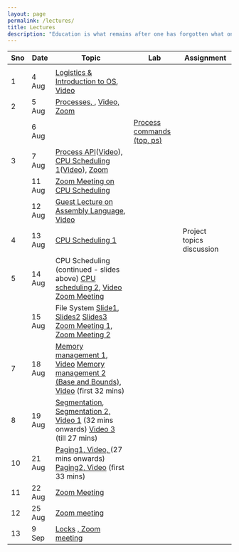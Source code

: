 ```yaml
---
layout: page
permalink: /lectures/
title: Lectures
description: "Education is what remains after one has forgotten what one has learned in school."
---
```



|  Sno | Date | Topic | Lab | Assignment |
| --- | --- | --- | --- | --- |
|   |  |  |  |  |
|  1 | 4 Aug | [Logistics & Introduction to OS](../lectures/os-19-1.pdf "Logistics & Introduction to OS"), [Video](https://www.youtube.com/watch?v=whp34MZbG6o&list=PLftoLyLEwECB3NsNfQ1oxtt8IoBNRWcO5&index=2&t=0s) |  |  |
|  2 | 5 Aug | [Processes, ](../lectures/os19-2-processes.pdf "Processes"), [Video, ](https://www.youtube.com/watch?v=UbDB4vPs5OI&list=PLftoLyLEwECB3NsNfQ1oxtt8IoBNRWcO5&index=2) [Zoom](https://drive.google.com/file/d/1z9CvQuh_vRhsN5j9DNxc_KB8GzkqBUHO/view?usp=sharing) |  |  |
|   | 6 Aug |  | [Process commands (top, ps)](https://nipunbatra.github.io/os2020/labs/lab-1.pdf "Process commands (top, ps)") |  |
|  3 | 7 Aug | [Process API](../lectures/os19-3-process-api.pdf "Process API")([Video](https://www.youtube.com/watch?v=rMFV7vwqbpc&list=PLftoLyLEwECB3NsNfQ1oxtt8IoBNRWcO5&index=4)), [CPU Scheduling 1](../lectures/os19-4-cpu-scheduling.pdf "CPU Scheduling 1")([Video](https://www.youtube.com/watch?v=ym9vtzwg7o8&list=PLftoLyLEwECB3NsNfQ1oxtt8IoBNRWcO5&index=6)), [Zoom](https://drive.google.com/file/d/1a9xcTLkVmc1TnKTf2lqMCwTMPP2HoVMl/view?usp=sharing) |  |  |
| | 11 Aug | [Zoom Meeting on CPU Scheduling](https://drive.google.com/file/d/12WUGFQq8_kWJlIEzBA-Qex9Y1FpiQci2/view?usp=sharing) | | |
| | 12 Aug | [Guest Lecture on Assembly Language](../lectures/os19-9-assembly.pdf "Assembly Language"), [Video](https://drive.google.com/file/d/156JAuU_vArDqI0kSQE93X_OCS4wKqC-z/view?usp=sharing) | | |
|  4 | 13 Aug | [CPU Scheduling 1](../lectures/os19-4-cpu-scheduling.pdf "CPU Scheduling 1") |  | Project topics discussion |
|  5 | 14 Aug | CPU Scheduling (continued - slides above) [CPU scheduling 2](../lectures/os19-6-cpu-scheduling.pdf "CPU scheduling 2"), [Video](https://www.youtube.com/watch?v=BTNZI7khUI8) [Zoom Meeting](https://drive.google.com/file/d/1LaHYsAajJlkcEv9O-jhcMIU7hqAhxIMV/view?usp=sharing) |  |  |
|   | 15 Aug | File System [Slide1](https://nipunbatra.github.io/os2018/lectures/30-filesystem-1.pdf), [Slides2](https://nipunbatra.github.io/os2018/lectures/31-filesystem-2.pdf) [Slides3](https://nipunbatra.github.io/os2018/lectures/32-filesystem-implementation.pdf) [Zoom Meeting 1](https://drive.google.com/file/d/18EIUvNHDe-DPIfIhDXQH0fZKsIZ6IQ_x/view?usp=sharing), [Zoom Meeting 2](https://drive.google.com/file/d/1RgptreATk07cECDhGU5hYW5E802cU1Vw/view?usp=sharing) |  |  |
|  7 | 18 Aug | [Memory management 1](../lectures/os19-memory-management.pdf), [Video](https://www.youtube.com/watch?v=jM0Fc9HNO64&list=PLftoLyLEwECB3NsNfQ1oxtt8IoBNRWcO5&index=11) [Memory management 2 (Base and Bounds)](../lectures/os19-memory-management-segmentation.pdf), [Video](https://www.youtube.com/watch?v=x4L4lgY3Clg&list=PLftoLyLEwECB3NsNfQ1oxtt8IoBNRWcO5&index=12) (first 32 mins) |  |  |
|  8 | 19 Aug | [Segmentation](../lectures/os19-memory-management-segmentation.pdf), [Segmentation 2, ](../lectures/os19-memory-management-segmentation-2.pdf) [Video 1](https://www.youtube.com/watch?v=x4L4lgY3Clg&list=PLftoLyLEwECB3NsNfQ1oxtt8IoBNRWcO5&index=12) (32 mins onwards) [Video 3](https://www.youtube.com/watch?v=powd2SIH3Hk&list=PLftoLyLEwECB3NsNfQ1oxtt8IoBNRWcO5&index=13) (till 27 mins)|  |  |
|  10 | 21 Aug | [Paging1, ](../lectures/os19-memory-management-segmentation-2.pdf) [Video, ](https://www.youtube.com/watch?v=powd2SIH3Hk&list=PLftoLyLEwECB3NsNfQ1oxtt8IoBNRWcO5&index=13) (27 mins onwards) [Paging2, ](../lectures/os19-memory-management-paging-tlb.pdf) [Video](https://www.youtube.com/watch?v=-R0bx_N_QjE&list=PLftoLyLEwECB3NsNfQ1oxtt8IoBNRWcO5&index=14) (first 33 mins) |  |  |
|  11 | 22 Aug | [Zoom Meeting](https://drive.google.com/file/d/15I3fQZYBfODeD4L-ghTYXWvo50FXDXze/view?usp=sharing) |  |  |
|12| 25 Aug | [Zoom meeting](https://drive.google.com/file/d/1sabzSPUbFMDWTWqTeHyZTAhRqp8GPjuv/view?usp=sharing)|||
|13| 9 Sep| [Locks](../lectures/os19-memory-management-segmentation-2.pdf) [, Zoom meeting](https://drive.google.com/file/d/1yZCUEsuK83Nx9nSHmsuwqJuXa-po-MPV/view?usp=sharing)|||
